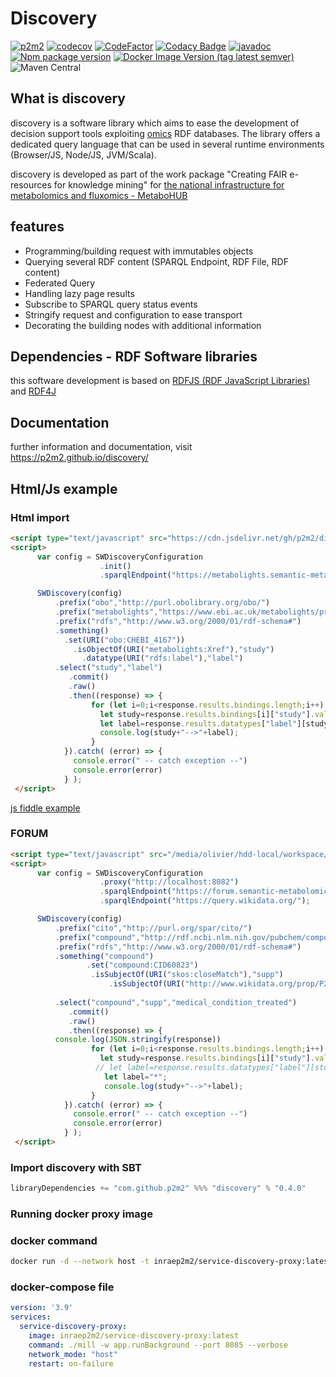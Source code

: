 # Discovery

[![p2m2](https://circleci.com/gh/p2m2/discovery.svg?style=shield)](https://app.circleci.com/pipelines/github/p2m2)
[![codecov](https://codecov.io/gh/p2m2/discovery/branch/develop/graph/badge.svg)](https://codecov.io/gh/p2m2/discovery)
[![CodeFactor](https://www.codefactor.io/repository/github/p2m2/discovery/badge)](https://www.codefactor.io/repository/github/p2m2/discovery)
[![Codacy Badge](https://app.codacy.com/project/badge/Grade/8d8ecb66f9ff4963a22efab3c693b629)](https://www.codacy.com/gh/p2m2/discovery/dashboard?utm_source=github.com&amp;utm_medium=referral&amp;utm_content=p2m2/discovery&amp;utm_campaign=Badge_Grade)
[![javadoc](https://javadoc.io/badge2/com.github.p2m2/discovery_2.13/javadoc.svg)](https://javadoc.io/doc/com.github.p2m2/discovery_2.13)
[![Npm package version](https://shields.io/npm/v/@p2m2/discovery)](https://www.npmjs.com/package/@p2m2/discovery)
[![Docker Image Version (tag latest semver)](https://img.shields.io/docker/automated/inraep2m2/service-discovery-proxy)](https://hub.docker.com/repository/docker/inraep2m2/service-discovery-proxy)
![Maven Central](https://img.shields.io/maven-central/v/com.github.p2m2/discovery_2.13)

## What is discovery

discovery is a software library which aims to ease the development of decision support tools exploiting [omics](https://en.wikipedia.org/wiki/Multiomics) RDF databases.
The library offers a dedicated query language that can be used in several runtime environments (Browser/JS, Node/JS, JVM/Scala).

discovery is developed as part of the work package "Creating FAIR e-resources for knowledge mining" for [the
national infrastructure for metabolomics and fluxomics - MetaboHUB](https://www.metabohub.fr/home.html)

## features

- Programming/building request with immutables objects
- Querying several RDF content (SPARQL Endpoint, RDF File, RDF content)
- Federated Query
- Handling lazy page results
- Subscribe to SPARQL query status events
- Stringify request and configuration to ease transport
- Decorating the building nodes with additional information

## Dependencies - RDF Software libraries

this software development is based on [RDFJS (RDF JavaScript Libraries)](https://rdf.js.org/) and [RDF4J](https://rdf4j.org/)

## Documentation

further information and documentation, visit https://p2m2.github.io/discovery/

## Html/Js example

### Html import 

```html 
<script type="text/javascript" src="https://cdn.jsdelivr.net/gh/p2m2/discovery@develop/dist/discovery-web.min.js"> </script> 
<script>
      var config = SWDiscoveryConfiguration
                    .init()
                    .sparqlEndpoint("https://metabolights.semantic-metabolomics.fr/sparql");

      SWDiscovery(config)
          .prefix("obo","http://purl.obolibrary.org/obo/")
          .prefix("metabolights","https://www.ebi.ac.uk/metabolights/property#")
          .prefix("rdfs","http://www.w3.org/2000/01/rdf-schema#")
          .something()
            .set(URI("obo:CHEBI_4167"))
              .isObjectOf(URI("metabolights:Xref"),"study")
                .datatype(URI("rdfs:label"),"label")
          .select("study","label")
             .commit()
             .raw()
             .then((response) => {
                  for (let i=0;i<response.results.bindings.length;i++) {
                    let study=response.results.bindings[i]["study"].value;
                    let label=response.results.datatypes["label"][study][0].value; 
                    console.log(study+"-->"+label);
                  }
            }).catch( (error) => {
              console.error(" -- catch exception --")
              console.error(error)
            } );
 </script>
 ```

[js fiddle example](https://jsfiddle.net/xv3d4Lte/1/)

### FORUM


```html 
<script type="text/javascript" src="/media/olivier/hdd-local/workspace/INRAE/P2M2/DISCOVERY/discovery/dist/discovery-web-dev.js"> </script> 
<script>
      var config = SWDiscoveryConfiguration
                    .proxy("http://localhost:8082")
                    .sparqlEndpoint("https://forum.semantic-metabolomics.fr/sparql/")
                    .sparqlEndpoint("https://query.wikidata.org/");

      SWDiscovery(config)
          .prefix("cito","http://purl.org/spar/cito/")
          .prefix("compound","http://rdf.ncbi.nlm.nih.gov/pubchem/compound/")
          .prefix("rdfs","http://www.w3.org/2000/01/rdf-schema#")
          .something("compound")
                 .set("compound:CID60823")
                  .isSubjectOf(URI("skos:closeMatch"),"supp")
                      .isSubjectOf(URI("http://www.wikidata.org/prop/P2175"),"medical_condition_treated")
                  
          .select("compound","supp","medical_condition_treated")
             .commit()
             .raw()
             .then((response) => {
		  console.log(JSON.stringify(response))
                  for (let i=0;i<response.results.bindings.length;i++) {
                    let study=response.results.bindings[i]["study"].value;
                   // let label=response.results.datatypes["label"][study][0].value; 
                     let label="*";
                     console.log(study+"-->"+label);
                  }
            }).catch( (error) => {
              console.error(" -- catch exception --")
              console.error(error)
            } );
 </script>
 ```

### Import discovery with SBT

```sbt
libraryDependencies += "com.github.p2m2" %%% "discovery" % "0.4.0"
```

### Running docker proxy image

### docker command

```bash
docker run -d --network host -t inraep2m2/service-discovery-proxy:latest
```

### docker-compose file

```yaml
version: '3.9'
services:
  service-discovery-proxy:
    image: inraep2m2/service-discovery-proxy:latest
    command: ./mill -w app.runBackground --port 8085 --verbose
    network_mode: "host"
    restart: on-failure
```

